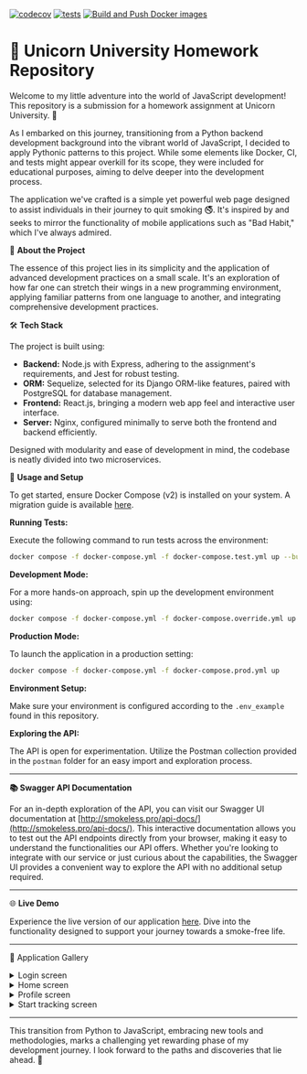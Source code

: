 [![codecov](https://codecov.io/gh/0x216/unicorn-homework/graph/badge.svg?token=V7CIVQ0LQH)](https://codecov.io/gh/0x216/unicorn-homework)
[![tests](https://github.com/0x216/unicorn-homework/actions/workflows/tests.yml/badge.svg)](https://github.com/0x216/unicorn-homework/actions/workflows/tests.yml)
[![Build and Push Docker images](https://github.com/0x216/unicorn-homework/actions/workflows/build-and-push.yml/badge.svg)](https://github.com/0x216/unicorn-homework/actions/workflows/build-and-push.yml)
# 🦄 Unicorn University Homework Repository

Welcome to my little adventure into the world of JavaScript development! This repository is a submission for a homework assignment at Unicorn University. 🏫

As I embarked on this journey, transitioning from a Python backend development background into the vibrant world of JavaScript, I decided to apply Pythonic patterns to this project. While some elements like Docker, CI, and tests might appear overkill for its scope, they were included for educational purposes, aiming to delve deeper into the development process.

The application we've crafted is a simple yet powerful web page designed to assist individuals in their journey to quit smoking 🚭. It's inspired by and seeks to mirror the functionality of mobile applications such as "Bad Habit," which I've always admired.

🚀 **About the Project**

The essence of this project lies in its simplicity and the application of advanced development practices on a small scale. It's an exploration of how far one can stretch their wings in a new programming environment, applying familiar patterns from one language to another, and integrating comprehensive development practices.

🛠 **Tech Stack**

The project is built using:
- **Backend:** Node.js with Express, adhering to the assignment's requirements, and Jest for robust testing.
- **ORM:** Sequelize, selected for its Django ORM-like features, paired with PostgreSQL for database management.
- **Frontend:** React.js, bringing a modern web app feel and interactive user interface.
- **Server:** Nginx, configured minimally to serve both the frontend and backend efficiently.

Designed with modularity and ease of development in mind, the codebase is neatly divided into two microservices.

🔧 **Usage and Setup**

To get started, ensure Docker Compose (v2) is installed on your system. A migration guide is available [here](https://docs.docker.com/compose/migrate/).

**Running Tests:**

Execute the following command to run tests across the environment:

```bash
docker compose -f docker-compose.yml -f docker-compose.test.yml up --build --exit-code-from backend
```

**Development Mode:**

For a more hands-on approach, spin up the development environment using:

```bash
docker compose -f docker-compose.yml -f docker-compose.override.yml up
```

**Production Mode:**

To launch the application in a production setting:

```bash
docker compose -f docker-compose.yml -f docker-compose.prod.yml up
```

**Environment Setup:**

Make sure your environment is configured according to the `.env_example` found in this repository.

**Exploring the API:**

The API is open for experimentation. Utilize the Postman collection provided in the `postman` folder for an easy import and exploration process.

---
**📚 Swagger API Documentation**

For an in-depth exploration of the API, you can visit our Swagger UI documentation at [http://smokeless.pro/api-docs/](http://smokeless.pro/api-docs/). This interactive documentation allows you to test out the API endpoints directly from your browser, making it easy to understand the functionalities our API offers. Whether you're looking to integrate with our service or just curious about the capabilities, the Swagger UI provides a convenient way to explore the API with no additional setup required.

---

🌐 **Live Demo**

Experience the live version of our application [here](https://smokeless.pro). Dive into the functionality designed to support your journey towards a smoke-free life.

---

📸 Application Gallery
<details>
  <summary>Login screen</summary>
  
![Home Screen](https://github.com/0x216/unicorn-homework/assets/89255070/407f0c06-ef14-4155-910d-6914a202dbcb)

</details>
<details>
  <summary>Home screen</summary>
  
![image](https://github.com/0x216/unicorn-homework/assets/89255070/7cf2eda3-0c7c-436b-a27c-12bee5a4bfaf)
</details>
<details>
  <summary>Profile screen</summary>
  
![image](https://github.com/0x216/unicorn-homework/assets/89255070/94257cce-66d9-4839-92ce-9ae895352646)
</details>
<details>
  <summary>Start tracking screen</summary>
  
![image](https://github.com/0x216/unicorn-homework/assets/89255070/ea6a8577-6f39-4f5c-b563-11f32426044d)
</details>

---

This transition from Python to JavaScript, embracing new tools and methodologies, marks a challenging yet rewarding phase of my development journey. I look forward to the paths and discoveries that lie ahead. 🌟
